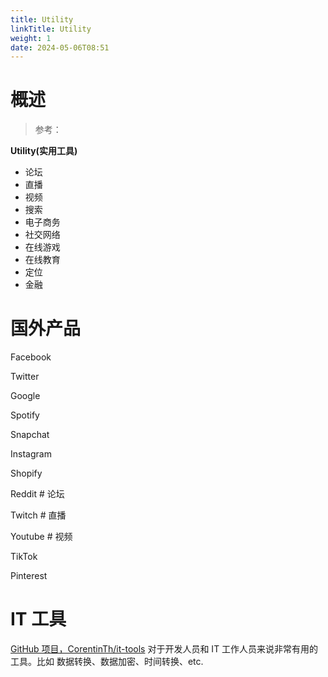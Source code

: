```yaml
---
title: Utility
linkTitle: Utility
weight: 1
date: 2024-05-06T08:51
---
```


# 概述

> 参考：

**Utility(实用工具)**

- 论坛
- 直播
- 视频
- 搜索
- 电子商务
- 社交网络
- 在线游戏
- 在线教育
- 定位
- 金融

# 国外产品

Facebook

Twitter

Google

Spotify

Snapchat

Instagram

Shopify

Reddit # 论坛

Twitch # 直播

Youtube # 视频

TikTok

Pinterest


# IT 工具

[GitHub 项目，CorentinTh/it-tools](https://github.com/CorentinTh/it-tools) 对于开发人员和 IT 工作人员来说非常有用的工具。比如 数据转换、数据加密、时间转换、etc. 